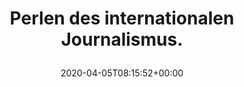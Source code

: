 ---
retweeted: false
source: <a href="http://www.samruston.co.uk" rel="nofollow">Flamingo for Android</a>
entities:
  user_mentions: []
  urls: []
  symbols: []
  media:
  - expanded_url: https://twitter.com/bascht/status/1246713150923255809/photo/1
    indices:
    - '41'
    - '64'
    url: https://t.co/dcZmkvajIC
    media_url: http://pbs.twimg.com/media/EU03ANaWAAEnycP.jpg
    id_str: '1246713148591177729'
    id: '1246713148591177729'
    media_url_https: https://pbs.twimg.com/media/EU03ANaWAAEnycP.jpg
    sizes:
      large:
        w: '1080'
        h: '996'
        resize: fit
      medium:
        w: '1080'
        h: '996'
        resize: fit
      small:
        w: '680'
        h: '627'
        resize: fit
      thumb:
        w: '150'
        h: '150'
        resize: crop
    type: photo
    display_url: pic.twitter.com/dcZmkvajIC
  hashtags: []
display_text_range:
- '0'
- '64'
favorite_count: '2'
id_str: '1246713150923255809'
truncated: false
retweet_count: '0'
id: '1246713150923255809'
possibly_sensitive: false
created_at: Sun Apr 05 08:15:52 +0000 2020
favorited: false
full_text: Perlen des internationalen Journalismus.
lang: fr
extended_entities:
  media:
  - expanded_url: https://twitter.com/bascht/status/1246713150923255809/photo/1
    indices:
    - '41'
    - '64'
    url: https://t.co/dcZmkvajIC
    media_url: http://pbs.twimg.com/media/EU03ANaWAAEnycP.jpg
    id_str: '1246713148591177729'
    id: '1246713148591177729'
    media_url_https: https://pbs.twimg.com/media/EU03ANaWAAEnycP.jpg
    sizes:
      large:
        w: '1080'
        h: '996'
        resize: fit
      medium:
        w: '1080'
        h: '996'
        resize: fit
      small:
        w: '680'
        h: '627'
        resize: fit
      thumb:
        w: '150'
        h: '150'
        resize: crop
    type: photo
    display_url: pic.twitter.com/dcZmkvajIC
tags:
- pesos/twitter
date: '2020-04-05T08:15:52+00:00'
src: https://twitter.com/bascht/status/1246713150923255809
original_url: https://twitter.com/bascht/status/1246713150923255809
type: twitter_tweet
media_url: https://img.bascht.com/twitter/pbs.twimg.com/media/EU03ANaWAAEnycP.jpg
text: Perlen des internationalen Journalismus.
title: 'Perlen des internationalen Journalismus.

  '

---
